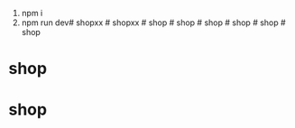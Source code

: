 1. npm i
2. npm run dev#   s h o p x x  
 #   s h o p x x  
 #   s h o p  
 #   s h o p  
 #   s h o p  
 #   s h o p  
 #   s h o p  
 # shop
# shop
# shop
